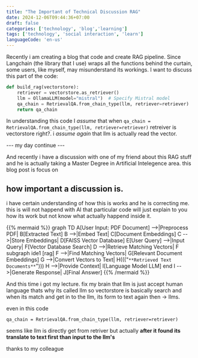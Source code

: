 ```yaml
---
title: "The Important of Technical Discussion RAG"
date: 2024-12-06T09:44:36+07:00
draft: false
categories: ['technology', 'blog','learning']
tags: ['technology', 'social interaction', 'learn']
languageCode: 'en-us'
---
```


Recently i am creating a blog that code and create RAG pipeline.
Since Langchain (the library that I use) wraps all the functions behind the curtain, some users, like myself, may misunderstand its workings. I want to discuss this part of the code:

```python
def build_rag(vectorstore):
    retriever = vectorstore.as_retriever()
    llm = OllamaLLM(model="mistral")  # Specify Mistral model
    qa_chain = RetrievalQA.from_chain_type(llm, retriever=retriever)
    return qa_chain
```

In understanding this code I *assume* that when `qa_chain = RetrievalQA.from_chain_type(llm, retriever=retriever)` retreiver is vectorstore right?.
i *assume again* that llm is actually read the vector.

--- my day continue ---

And recently i have a discussion with one of my friend about this RAG stuff and he is actually taking a Master Degree in Artificial Intelegence area. this blog post is focus on

## how important a discussion is.

i have certain understanding of how this is works and he is correcting me. this is will not happend with AI that particular code will just explain to you how its work but not know what actually happend inside it.

{{% mermaid %}}
graph TD
    A[User Input: PDF Document] -->|Preprocess PDF| B[Extracted Text]
    B -->|Embed Text| C[Document Embeddings]
    C -->|Store Embeddings| D[FAISS Vector Database]
    E[User Query] -->|Input Query| F[Vector Database Search]
    D -->|Retrieve Matching Vectors| F
    subgraph ide1 [rag]
    F -->|Find Matching Vectors| G[Relevant Document Embeddings]
    G -->|Convert Vectors to Text| H((("`**Retrieved Text Documents**`")))
    H -->|Provide Context| I[Language Model LLM]
    end
    I -->|Generate Response| J[Final Answer]
{{% /mermaid %}}

And this time i got my lecture. fix my brain that llm is just accept human language thats why its called llm so vectorstore is basically search and when its match and get in to the llm, its form to text again then -> llms.

even in this code

`qa_chain = RetrievalQA.from_chain_type(llm, retriever=retriever)`

seems like llm is directly get from retriver but actually **after it found its translate to text first than input to the llm's**

thanks to my colleague